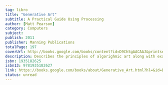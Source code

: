 ```yaml
---
tag: libro
title: "Generative Art"
subtitle: A Practical Guide Using Processing
author: [Matt Pearson]
category: Computers
subject: 
publish: 2011
publisher: Manning Publications
totalPage: 197
coverUrl: http://books.google.com/books/content?id=D9ChSgAACAAJ&printsec=frontcover&img=1&zoom=1&source=gbs_api
description: Describes the principles of algorighmic art along with examples of generative art and tutorials using the processing programming language to create the images found in the book.
isbn: 1935182625 
isbn13: 9781935182627 
link: https://books.google.com/books/about/Generative_Art.html?hl=&id=D9ChSgAACAAJ
status: unread
---
```

